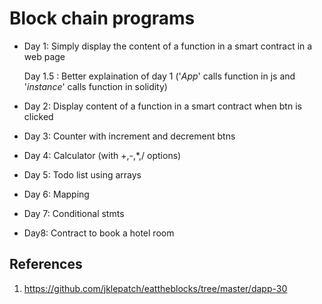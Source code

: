 # Block chain programs

- Day 1: Simply display the content of a function in a smart contract in a web page

  Day 1.5 : Better explaination of day 1 ('_App_' calls function in js and '_instance_' calls function in solidity)

- Day 2: Display content of a function in a smart contract when btn is clicked

- Day 3: Counter with increment and decrement btns

- Day 4: Calculator (with +,-,\*,/ options)

- Day 5: Todo list using arrays

- Day 6: Mapping

- Day 7: Conditional stmts

- Day8: Contract to book a hotel room 




## References

1. https://github.com/jklepatch/eattheblocks/tree/master/dapp-30
